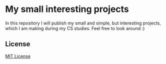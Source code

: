 # My small interesting projects

In this repository I will publish my small and simple, but interesting projects, which I am making during my CS studies. Feel free to look around :)

## License

[MIT License](LICENSE)
